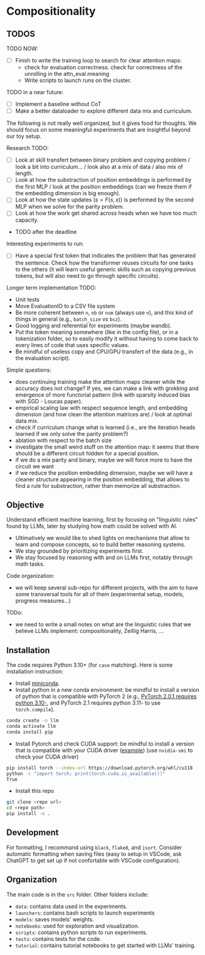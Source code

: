 # Compositionality 

## TODOS

TODO NOW:
- [ ] Finish to write the training loop to search for clear attention maps:
    - check for evaluation correctness. check for correctness of the unrolling in the attn_eval.meaning
    - Write scripts to launch runs on the cluster.

TODO in a near future:
- [ ] Implement a baseline without CoT
- [ ] Make a better dataloader to explore different data mix and curriculum.

The following is not really well organized, but it gives food for thoughts. We should focus on some meaningful experiments that are insightful beyond our toy setup.

Research TODO:
- [ ] Look at skill transfert between binary problem and copying problem / look a bit into curriculum... / look also at a mix of data / also mix of length.
- [ ] Look at how the substraction of position embeddings is performed by the first MLP / look at the position embeddings (can we freeze them if the embedding dimension is big enough).
- [ ] Look at how the state updates ($s = F(s, x)$) is performed by the second MLP when we solve for the parity problem.
- [ ] Look at how the work get shared across heads when we have too much capacity.

- TODO after the deadline

Interesting experiments to run:
- [ ] Have a special first token that indicates the problem that has generated the sentence. Check how the transformer reuses circuits for one tasks to the others (it will learn useful generic skills such as copying previous tokens, but will also need to go through specific circuits).

Longer term implementation TODO:
- Unit tests
- Move EvaluationIO to a CSV file system
- Be more coherent between `n`, `nb` or `num` (always use `n`), and this kind of things in general (e.g., `batch_size` vs `bsz`).
- Good logging and referential for experiments (maybe wandb).
- Put the token meaning somewhere (like in the config file), or in a tokenization folder, so to easily modify it without having to come back to every lines of code that uses specific values.
- Be mindful of useless copy and CPU/GPU transfert of the data (e.g., in the evaluation script).

Simple questions:
- does continuing training make the attention maps cleaner while the accuracy does not change? If yes, we can make a link with grokking and emergence of more functorial pattern (link with sparsity induced bias with SGD - Loucas paper).
- empirical scaling law with respect sequence length, and embedding dimension (and how clean the attention matrices are) / look at optimal data mix.
- check if curriculum change what is learned (i.e., are the iteration heads learned if we only solve the parity problem?)
- ablation with respect to the batch size
- investigate the small weird stuff on the attention map: it seems that there should be a different circuit hidden for a special position.
- if we do a mix parity and binary, maybe we will force more to have the circuit we want
- if we reduce the position embedding dimension, maybe we will have a cleaner structure appearing in the position embedding, that allows to find a rule for substraction, rather than memorize all substraction.

## Objective

Understand efficient machine learning, first by focusing on "linguistic rules" found by LLMs, later by studying how math could be solved with AI.

- Ultimatively we would like to shed lights on mechanisms that allow to learn and compose concepts, so to build better reasoning systems.
- We stay grounded by prioritizing experiments first.
- We stay focused by reasoning with and on LLMs first, notably through math tasks.

Code organization:
- we will keep several sub-repo for different projects, with the aim to have some transversal tools for all of them (experimental setup, models, progress measures...)

TODo:
- we need to write a small notes on what are the linguistic rules that we believe LLMs implement: compositionality, Zeillig Harris, ...

## Installation

The code requires Python 3.10+ (for `case` matching).
Here is some installation instruction:
- Install [miniconda](https://docs.conda.io/projects/miniconda/en/latest/).
- Install python in a new conda environment: be mindful to install a version of python that is compatible with PyTorch 2 (e.g., [PyTorch 2.0.1 requires python 3.10-](https://github.com/pytorch/pytorch/blob/2_0_fix_docs/torch/_dynamo/eval_frame.py#L377), and PyTorch 2.1 requires python 3.11- to use `torch.compile`).
```bash
conda create -n llm
conda activate llm
conda install pip
```
- Install Pytorch and check CUDA support: be mindful to install a version that is compatible with your CUDA driver ([example](https://docs.nvidia.com/cuda/archive/12.1.0/cuda-toolkit-release-notes/)) (use `nvidia-smi` to check your CUDA driver)
```bash
pip install torch --index-url https://download.pytorch.org/whl/cu118
python -c "import torch; print(torch.cuda.is_available())"
True
```
- Install this repo
```bash
git clone <repo url>
cd <repo path>
pip install -e .
```

## Development
For formatting, I recommand using `black`, `flake8`, and `isort`.
Consider automatic formatting when saving files (easy to setup in VSCode, ask ChatGPT to get set up if not confortable with VSCode configuration).

## Organization
The main code is in the `src` folder.
Other folders include:
- `data`: contains data used in the experiments.
- `launchers`: contains bash scripts to launch experiments
- `models`: saves models' weights.
- `notebooks`: used for exploration and visualization.
- `scripts`: contains python scripts to run experiments.
- `tests`: contains tests for the code.
- `tutorial`: contains tutorial notebooks to get started with LLMs' training.
